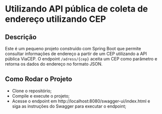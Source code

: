 # Utilizando API pública de coleta de endereço utilizando CEP

## Descrição
Este é um pequeno projeto construído com Spring Boot que permite consultar informações de endereço a partir de um CEP utilizando a API pública ViaCEP.
O endpoint `/adress/{cep}` aceita um CEP como parâmetro e retorna os dados do endereço no formato JSON.

## Como Rodar o Projeto
- Clone o repositório;
- Compile e execute o projeto;
- Acesse o endpoint em http://localhost:8080/swagger-ui/index.html e siga as instruções do Swagger para executar o endpoint;

